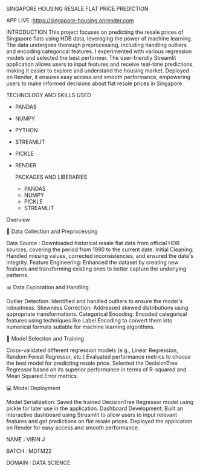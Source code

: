 SINGAPORE HOUSING RESALE FLAT PRICE PREDICTION

APP LIVE :https://singapore-housing.onrender.com

INTRODUCTION 
This project focuses on predicting the resale prices of Singapore flats using HDB data, leveraging the power of machine learning. The data undergoes thorough preprocessing, including handling outliers and encoding categorical features. I experimented with various regression models and selected the best performer. The user-friendly Streamlit application allows users to input features and receive real-time predictions, making it easier to explore and understand the housing market. Deployed on Render, it ensures easy access and smooth performance, empowering users to make informed decisions about flat resale prices in Singapore.


TECHNOLOGY AND SKILLS USED 

* PANDAS
* NUMPY
* PYTHON
* STREAMLIT
* PICKLE
* RENDER

  PACKAGES AND LIBERARIES
  * PANDAS
  * NUMPY
  * PICKLE
  * STREAMLIT

 Overview

 
🔁 Data Collection and Preprocessing

Data Source : Downloaded historical resale flat data from official HDB sources, covering the period from 1990 to the current date.
Initial Cleaning: Handled missing values, corrected inconsistencies, and ensured the data's integrity.
Feature Engineering: Enhanced the dataset by creating new features and transforming existing ones to better capture the underlying patterns.


📊 Data Exploration and Handling

Outlier Detection: Identified and handled outliers to ensure the model's robustness.
Skewness Correction: Addressed skewed distributions using appropriate transformations.
Categorical Encoding: Encoded categorical features using techniques like Label Encoding to convert them into numerical formats suitable for machine learning algorithms.

🤖 Model Selection and Training

Cross-validated different regression models (e.g., Linear Regression, Random Forest Regressor, etc.)
Evaluated performance metrics to choose the best model for predicting resale price.
Selected the DecisionTree Regressor based on its superior performance in terms of R-squared and Mean Squared Error metrics.

💻 Model Deployment

Model Serialization: Saved the trained DecisionTree Regressor model using pickle for later use in the application.
Dashboard Development: Built an interactive dashboard using Streamlit to allow users to input relevant features and get predictions on flat resale prices.
Deployed the application on Render for easy access and smooth performance.

NAME : VIBIN J

BATCH : MDTM22

DOMAIN : DATA SCIENCE

  
